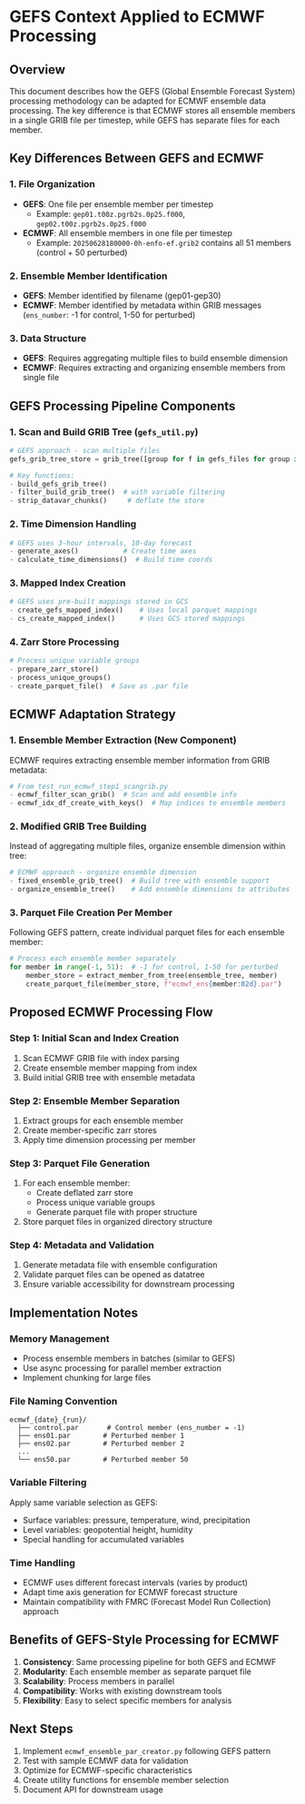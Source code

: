 # GEFS Context Applied to ECMWF Processing

## Overview
This document describes how the GEFS (Global Ensemble Forecast System) processing methodology can be adapted for ECMWF ensemble data processing. The key difference is that ECMWF stores all ensemble members in a single GRIB file per timestep, while GEFS has separate files for each member.

## Key Differences Between GEFS and ECMWF

### 1. File Organization
- **GEFS**: One file per ensemble member per timestep
  - Example: `gep01.t00z.pgrb2s.0p25.f000`, `gep02.t00z.pgrb2s.0p25.f000`
- **ECMWF**: All ensemble members in one file per timestep
  - Example: `20250628180000-0h-enfo-ef.grib2` contains all 51 members (control + 50 perturbed)

### 2. Ensemble Member Identification
- **GEFS**: Member identified by filename (gep01-gep30)
- **ECMWF**: Member identified by metadata within GRIB messages (`ens_number`: -1 for control, 1-50 for perturbed)

### 3. Data Structure
- **GEFS**: Requires aggregating multiple files to build ensemble dimension
- **ECMWF**: Requires extracting and organizing ensemble members from single file

## GEFS Processing Pipeline Components

### 1. Scan and Build GRIB Tree (`gefs_util.py`)
```python
# GEFS approach - scan multiple files
gefs_grib_tree_store = grib_tree([group for f in gefs_files for group in scan_grib(f)])

# Key functions:
- build_gefs_grib_tree()
- filter_build_grib_tree()  # with variable filtering
- strip_datavar_chunks()     # deflate the store
```

### 2. Time Dimension Handling
```python
# GEFS uses 3-hour intervals, 10-day forecast
- generate_axes()           # Create time axes
- calculate_time_dimensions()  # Build time coords
```

### 3. Mapped Index Creation
```python
# GEFS uses pre-built mappings stored in GCS
- create_gefs_mapped_index()    # Uses local parquet mappings
- cs_create_mapped_index()      # Uses GCS stored mappings
```

### 4. Zarr Store Processing
```python
# Process unique variable groups
- prepare_zarr_store()
- process_unique_groups()
- create_parquet_file()  # Save as .par file
```

## ECMWF Adaptation Strategy

### 1. Ensemble Member Extraction (New Component)
ECMWF requires extracting ensemble member information from GRIB metadata:
```python
# From test_run_ecmwf_step1_scangrib.py
- ecmwf_filter_scan_grib()  # Scan and add ensemble info
- ecmwf_idx_df_create_with_keys()  # Map indices to ensemble members
```

### 2. Modified GRIB Tree Building
Instead of aggregating multiple files, organize ensemble dimension within tree:
```python
# ECMWF approach - organize ensemble dimension
- fixed_ensemble_grib_tree()  # Build tree with ensemble support
- organize_ensemble_tree()    # Add ensemble dimensions to attributes
```

### 3. Parquet File Creation Per Member
Following GEFS pattern, create individual parquet files for each ensemble member:
```python
# Process each ensemble member separately
for member in range(-1, 51):  # -1 for control, 1-50 for perturbed
    member_store = extract_member_from_tree(ensemble_tree, member)
    create_parquet_file(member_store, f"ecmwf_ens{member:02d}.par")
```

## Proposed ECMWF Processing Flow

### Step 1: Initial Scan and Index Creation
1. Scan ECMWF GRIB file with index parsing
2. Create ensemble member mapping from index
3. Build initial GRIB tree with ensemble metadata

### Step 2: Ensemble Member Separation
1. Extract groups for each ensemble member
2. Create member-specific zarr stores
3. Apply time dimension processing per member

### Step 3: Parquet File Generation
1. For each ensemble member:
   - Create deflated zarr store
   - Process unique variable groups
   - Generate parquet file with proper structure
2. Store parquet files in organized directory structure

### Step 4: Metadata and Validation
1. Generate metadata file with ensemble configuration
2. Validate parquet files can be opened as datatree
3. Ensure variable accessibility for downstream processing

## Implementation Notes

### Memory Management
- Process ensemble members in batches (similar to GEFS)
- Use async processing for parallel member extraction
- Implement chunking for large files

### File Naming Convention
```
ecmwf_{date}_{run}/
  ├── control.par       # Control member (ens_number = -1)
  ├── ens01.par        # Perturbed member 1
  ├── ens02.par        # Perturbed member 2
  ...
  └── ens50.par        # Perturbed member 50
```

### Variable Filtering
Apply same variable selection as GEFS:
- Surface variables: pressure, temperature, wind, precipitation
- Level variables: geopotential height, humidity
- Special handling for accumulated variables

### Time Handling
- ECMWF uses different forecast intervals (varies by product)
- Adapt time axis generation for ECMWF forecast structure
- Maintain compatibility with FMRC (Forecast Model Run Collection) approach

## Benefits of GEFS-Style Processing for ECMWF

1. **Consistency**: Same processing pipeline for both GEFS and ECMWF
2. **Modularity**: Each ensemble member as separate parquet file
3. **Scalability**: Process members in parallel
4. **Compatibility**: Works with existing downstream tools
5. **Flexibility**: Easy to select specific members for analysis

## Next Steps

1. Implement `ecmwf_ensemble_par_creator.py` following GEFS pattern
2. Test with sample ECMWF data for validation
3. Optimize for ECMWF-specific characteristics
4. Create utility functions for ensemble member selection
5. Document API for downstream usage